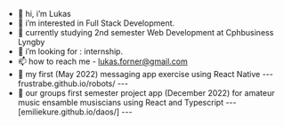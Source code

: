 - 👋 hi, i’m Lukas
- 👀 i’m interested in Full Stack Development.
- 🌱 currently studying 2nd semester Web Development at Cphbusiness Lyngby
- 💞️ i’m looking for : internship.
- 📫 how to reach me - lukas.forner@gmail.com
- 🔗 my first (May 2022) messaging app exercise using React Native --- frustrabe.github.io/robots/ ---
- 🔗 our groups first semester project app (December 2022) for amateur music ensamble musiscians using React and Typescript --- [emiliekure.github.io/daos/] ---


<!---
frustrabe/frustrabe is a ✨ special ✨ repository because its `README.md` (this file) appears on your GitHub profile.
You can click the Preview link to take a look at your changes.
--->
